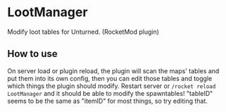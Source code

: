 # LootManager
Modify loot tables for Unturned. (RocketMod plugin)

## How to use
On server load or plugin reload, the plugin will scan the maps' tables and put them into its own config, then you can edit those tables and toggle which things the plugin should modify.
Restart server or `/rocket reload LootManager` and it should be able to modify the spawntables!
"tableID" seems to be the same as "itemID" for most things, so try editing that.
